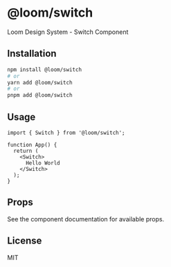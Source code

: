 # @loom/switch

Loom Design System - Switch Component

## Installation

```bash
npm install @loom/switch
# or
yarn add @loom/switch
# or
pnpm add @loom/switch
```

## Usage

```tsx
import { Switch } from '@loom/switch';

function App() {
  return (
    <Switch>
      Hello World
    </Switch>
  );
}
```

## Props

See the component documentation for available props.

## License

MIT
